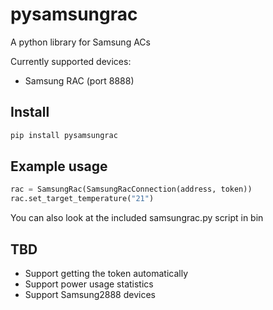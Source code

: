 # pysamsungrac

A python library for Samsung ACs

Currently supported devices:

* Samsung RAC (port 8888)

## Install

```bash
pip install pysamsungrac
```

## Example usage
```python
rac = SamsungRac(SamsungRacConnection(address, token))
rac.set_target_temperature("21")
```

You can also look at the included samsungrac.py script in bin

## TBD

* Support getting the token automatically
* Support power usage statistics
* Support Samsung2888 devices
